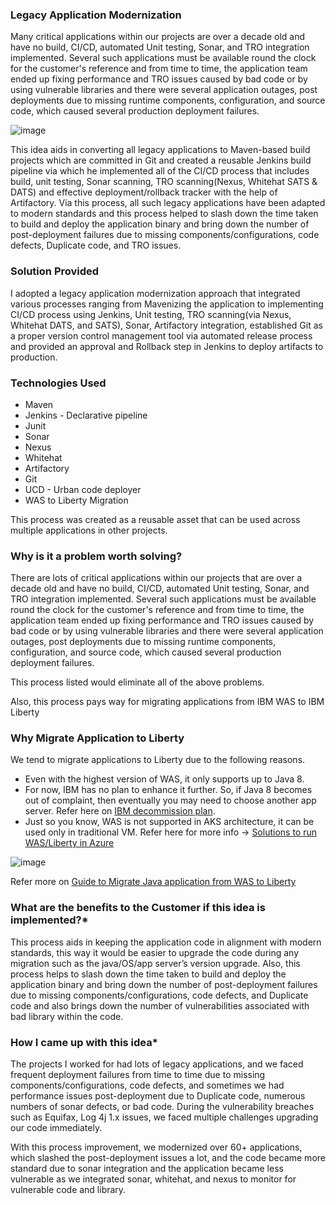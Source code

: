 ### Legacy Application Modernization 

Many critical applications within our projects are over a decade old and have no build, CI/CD, automated Unit testing, Sonar, and TRO integration implemented. Several such applications must be available round the clock for the customer's reference and from time to time, the application team ended up fixing performance and TRO issues caused by bad code or by using vulnerable libraries and there were several application outages, post deployments due to missing runtime components, configuration, and source code, which caused several production deployment failures. 

![image](https://github.com/mjameer/Legacy-Application-Modernization/assets/11364104/28c32edf-34d7-431f-84a6-4a94778ecde4)


This idea aids in converting all legacy applications to Maven-based build projects which are committed in Git and created a reusable Jenkins build pipeline via which he implemented all of the CI/CD process that includes build, unit testing, Sonar scanning, TRO scanning(Nexus, Whitehat SATS & DATS) and effective deployment/rollback tracker with the help of Artifactory. 
Via this process, all such legacy applications have been adapted to modern standards and this process helped to slash down the time taken to build and deploy the application binary and bring down the number of post-deployment failures due to missing components/configurations, code defects, Duplicate code, and TRO issues.


### Solution Provided

I adopted a legacy application modernization approach that integrated various processes ranging from Mavenizing the application to implementing CI/CD process using Jenkins, Unit testing, TRO scanning(via Nexus, Whitehat DATS, and SATS), Sonar, Artifactory integration, established Git as a proper version control management tool via automated release process and provided an approval and Rollback step in Jenkins to deploy artifacts to production.
### Technologies Used

- Maven
- Jenkins - Declarative pipeline 
- Junit
- Sonar
- Nexus
- Whitehat
- Artifactory
- Git
- UCD - Urban code deployer
- WAS to Liberty Migration 

This process was created as a reusable asset that can be used across multiple applications in other projects. 

###  Why is it a problem worth solving?

There are lots of critical applications within our projects that are over a decade old and have no build, CI/CD, automated Unit testing, Sonar, and TRO integration implemented. Several such applications must be available round the clock for the customer's reference and from time to time, the application team ended up fixing performance and TRO issues caused by bad code or by using vulnerable libraries and there were several application outages, post deployments due to missing runtime components, configuration, and source code, which caused several production deployment failures. 

This process listed would eliminate all of the above problems. 

Also, this process pays way for migrating applications from IBM WAS to IBM Liberty 

### Why Migrate Application to Liberty

We tend to migrate applications to Liberty due to the following reasons.
- Even with the highest version of WAS, it only supports up to Java 8.
- For now, IBM has no plan to enhance it further. So, if Java 8 becomes out of complaint, then eventually you may need to choose another app server. Refer here on [IBM decommission plan](https://www.ibm.com/support/pages/verify-java-sdk-version-shipped-ibm-websphere-application-server-fix-packs).
- Just so you know, WAS is not supported in AKS architecture, it can be used only in traditional VM. Refer here for more info -> [Solutions to run WAS/Liberty in Azure](https://learn.microsoft.com/en-us/azure/developer/java/ee/websphere-family)

![image](https://github.com/mjameer/Legacy-Application-Modernization/assets/11364104/28c32edf-34d7-431f-84a6-4a94778ecde4)

Refer more on [Guide to Migrate Java application from WAS to Liberty](https://medium.com/@mj_ameer/guide-to-migrate-java-applications-from-was-to-liberty-129cfff9d31d)

### What are the benefits to the Customer if this idea is implemented?*

This process aids in keeping the application code in alignment with modern standards, this way it would be easier to upgrade the code during any migration such as the java/OS/app server’s version upgrade. 
Also, this process helps to slash down the time taken to build and deploy the application binary and bring down the number of post-deployment failures due to missing components/configurations, code defects, and Duplicate code and also brings down the number of vulnerabilities associated with bad library within the code.  

### How I came up with this idea*

The projects I worked for had lots of legacy applications, and we faced frequent deployment failures from time to time due to missing components/configurations, code defects, and sometimes we had performance issues post-deployment due to Duplicate code, numerous numbers of sonar defects, or bad code. During the vulnerability breaches such as Equifax, Log 4j 1.x issues, we faced multiple challenges upgrading our code immediately. 

With this process improvement, we modernized over 60+ applications, which slashed the post-deployment issues a lot, and the code became more standard due to sonar integration and the application became less vulnerable as we integrated sonar, whitehat, and nexus to monitor for vulnerable code and library. 






